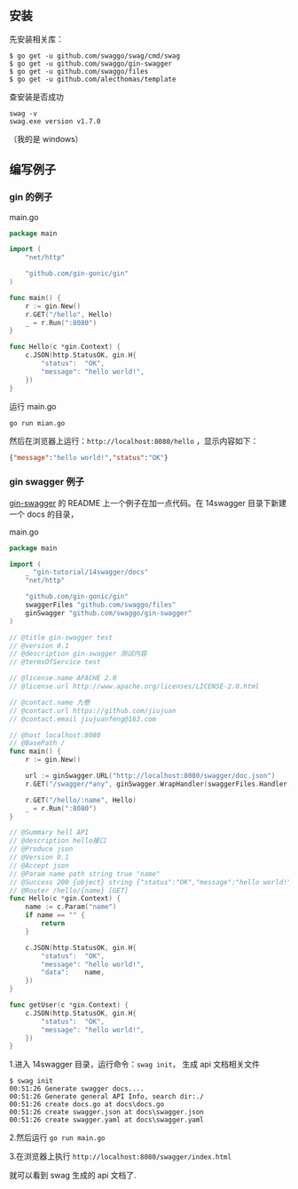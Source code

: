 ## 安装

先安装相关库：

```shell
$ go get -u github.com/swaggo/swag/cmd/swag
$ go get -u github.com/swaggo/gin-swagger
$ go get -u github.com/swaggo/files
$ go get -u github.com/alecthomas/template
```

查安装是否成功

```shell
swag -v
swag.exe version v1.7.0
```

（我的是 windows）

## 编写例子

### gin 的例子

main.go

```go
package main

import (
	"net/http"

	"github.com/gin-gonic/gin"
)

func main() {
	r := gin.New()
	r.GET("/hello", Hello)
	_ = r.Run(":8080")
}

func Hello(c *gin.Context) {
	c.JSON(http.StatusOK, gin.H{
		"status":  "OK",
		"message": "hello world!",
	})
}
```

运行 main.go

```shell
go run mian.go
```

然后在浏览器上运行：`http://localhost:8080/hello` ，显示内容如下：

```json
{"message":"hello world!","status":"OK"}
```

### gin swagger 例子

[gin-swagger](https://github.com/swaggo/gin-swagger) 的 README 上一个例子在加一点代码。在 14swagger 目录下新建一个 docs 的目录，

main.go

```go
package main

import (
	_ "gin-tutorial/14swagger/docs"
	"net/http"

	"github.com/gin-gonic/gin"
	swaggerFiles "github.com/swaggo/files"
	ginSwagger "github.com/swaggo/gin-swagger"
)

// @title gin-swagger test
// @version 0.1
// @description gin-swagger 测试内容
// @termsOfService test

// @license.name APACHE 2.0
// @license.url http://www.apache.org/licenses/LICENSE-2.0.html

// @contact.name 九卷
// @contact.url https://github.com/jiujuan
// @contact.email jiujuanfeng@163.com

// @host localhost:8080
// @BasePath /
func main() {
	r := gin.New()

	url := ginSwagger.URL("http://localhost:8080/swagger/doc.json")
	r.GET("/swagger/*any", ginSwagger.WrapHandler(swaggerFiles.Handler, url))

	r.GET("/hello/:name", Hello)
	_ = r.Run(":8080")
}

// @Summary hell API
// @description hello接口
// @Produce json
// @Version 0.1
// @Accept json
// @Param name path string true "name"
// @Success 200 {object} string {"status":"OK","message":"hello world!"}
// @Router /hello/{name} [GET]
func Hello(c *gin.Context) {
	name := c.Param("name")
	if name == "" {
		return
	}

	c.JSON(http.StatusOK, gin.H{
		"status":  "OK",
		"message": "hello world!",
		"data":    name,
	})
}

func getUser(c *gin.Context) {
	c.JSON(http.StatusOK, gin.H{
		"status":  "OK",
		"message": "hello world!",
	})
}
```

1.进入 14swagger 目录，运行命令：`swag init`， 生成 api 文档相关文件

```shell
$ swag init
00:51:26 Generate swagger docs....
00:51:26 Generate general API Info, search dir:./
00:51:26 create docs.go at docs\docs.go
00:51:26 create swagger.json at docs\swagger.json
00:51:26 create swagger.yaml at docs\swagger.yaml
```

2.然后运行 `go run main.go`

3.在浏览器上执行 `http://localhost:8080/swagger/index.html`

就可以看到 swag 生成的 api 文档了.

